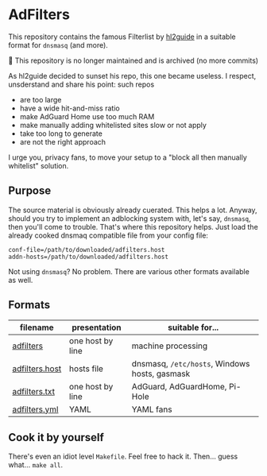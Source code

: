 # AdFilters

This repository contains the famous Filterlist by [hl2guide](https://github.com/hl2guide/Filterlist-for-AdGuard-or-PiHole) in a suitable format for `dnsmasq` (and more).

🧊 This repository is no longer maintained and is archived (no more commits)

As hl2guide decided to sunset his repo, this one became useless. I respect, unsderstand and share his point: such repos

- are too large
- have a wide hit-and-miss ratio
- make AdGuard Home use too much RAM
- make manually adding whitelisted sites slow or not apply
- take too long to generate
- are not the right approach

I urge you, privacy fans, to move your setup to a "block all then manually whitelist" solution.


## Purpose

The source material is obviously already cuerated. This helps a lot. Anyway, should you try to implement an adblocking system with, let's say, `dnsmasq`, then you'll come to trouble. That's where this repository helps. Just load the already cooked dnsmaq compatible file from your config file:

    conf-file=/path/to/downloaded/adfilters.host
    addn-hosts=/path/to/downloaded/adfilters.host

Not using `dnsmasq`? No problem. There are various other formats available as well.

## Formats

| filename | presentation | suitable for... |
|---|---|---|
| [adfilters](https://raw.githubusercontent.com/fmasclef/adfilters/main/adfilters.tar.gz) | one host by line | machine processing |
| [adfilters.host](https://raw.githubusercontent.com/fmasclef/adfilters/main/adfilters.host.tar.gz) | hosts file | dnsmasq, `/etc/hosts`, Windows hosts, gasmask |
| [adfilters.txt](https://raw.githubusercontent.com/fmasclef/adfilters/main/adfilters.txt.tar.gz) | one host by line | AdGuard, AdGuardHome, Pi-Hole |
| [adfilters.yml](https://raw.githubusercontent.com/fmasclef/adfilters/main/adfilters.yml.tar.gz) | YAML | YAML fans |

## Cook it by yourself

There's even an idiot level `Makefile`. Feel free to hack it. Then... guess what... `make all`.

